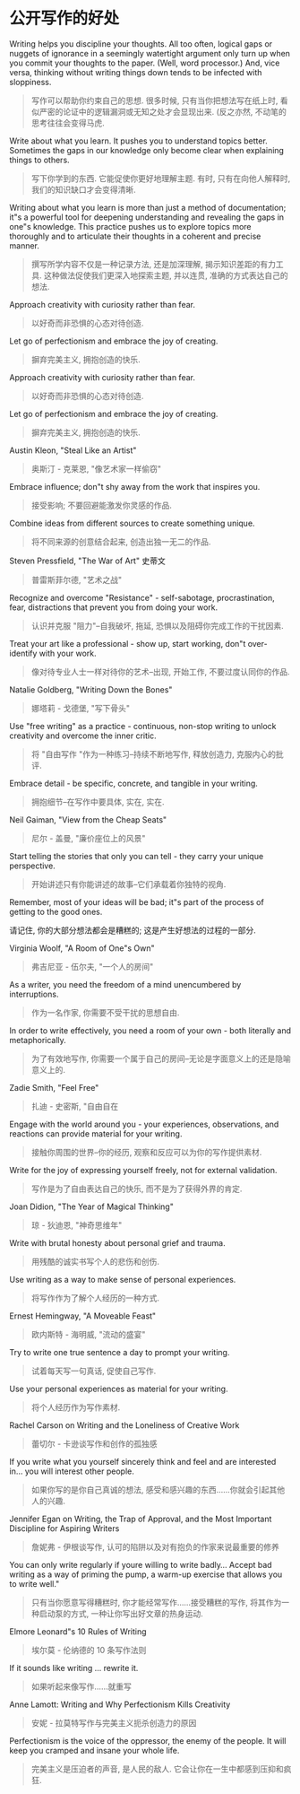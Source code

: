 # 公开写作的好处

Writing helps you discipline your thoughts. All too often, logical gaps or nuggets of ignorance in a seemingly watertight argument only turn up when you commit your thoughts to the paper. (Well, word processor.) And, vice versa, thinking without writing things down tends to be infected with sloppiness.

> 写作可以帮助你约束自己的思想. 很多时候, 只有当你把想法写在纸上时, 看似严密的论证中的逻辑漏洞或无知之处才会显现出来. (反之亦然, 不动笔的思考往往会变得马虎.

Write about what you learn. It pushes you to understand topics better. Sometimes the gaps in our knowledge only become clear when explaining things to others.

> 写下你学到的东西. 它能促使你更好地理解主题. 有时, 只有在向他人解释时, 我们的知识缺口才会变得清晰.

Writing about what you learn is more than just a method of documentation; it"s a powerful tool for deepening understanding and revealing the gaps in one"s knowledge. This practice pushes us to explore topics more thoroughly and to articulate their thoughts in a coherent and precise manner.

> 撰写所学内容不仅是一种记录方法, 还是加深理解, 揭示知识差距的有力工具. 这种做法促使我们更深入地探索主题, 并以连贯, 准确的方式表达自己的想法.

Approach creativity with curiosity rather than fear.

> 以好奇而非恐惧的心态对待创造.

Let go of perfectionism and embrace the joy of creating.

> 摒弃完美主义, 拥抱创造的快乐.

Approach creativity with curiosity rather than fear.

> 以好奇而非恐惧的心态对待创造.

Let go of perfectionism and embrace the joy of creating.

> 摒弃完美主义, 拥抱创造的快乐.

Austin Kleon, "Steal Like an Artist"

> 奥斯汀 - 克莱恩, "像艺术家一样偷窃"

Embrace influence; don"t shy away from the work that inspires you.

> 接受影响; 不要回避能激发你灵感的作品.

Combine ideas from different sources to create something unique.

> 将不同来源的创意结合起来, 创造出独一无二的作品.

Steven Pressfield, "The War of Art" 史蒂文

> 普雷斯菲尔德, "艺术之战"

Recognize and overcome "Resistance" - self-sabotage, procrastination, fear, distractions that prevent you from doing your work.

> 认识并克服 "阻力"–自我破坏, 拖延, 恐惧以及阻碍你完成工作的干扰因素.

Treat your art like a professional - show up, start working, don"t over-identify with your work.

> 像对待专业人士一样对待你的艺术–出现, 开始工作, 不要过度认同你的作品.

Natalie Goldberg, "Writing Down the Bones"

> 娜塔莉 - 戈德堡, "写下骨头"

Use "free writing" as a practice - continuous, non-stop writing to unlock creativity and overcome the inner critic.

> 将 "自由写作 "作为一种练习–持续不断地写作, 释放创造力, 克服内心的批评.

Embrace detail - be specific, concrete, and tangible in your writing.

> 拥抱细节–在写作中要具体, 实在, 实在.

Neil Gaiman, "View from the Cheap Seats"

> 尼尔 - 盖曼, "廉价座位上的风景"

Start telling the stories that only you can tell - they carry your unique perspective.

> 开始讲述只有你能讲述的故事–它们承载着你独特的视角.

Remember, most of your ideas will be bad; it"s part of the process of getting to the good ones.

请记住, 你的大部分想法都会是糟糕的; 这是产生好想法的过程的一部分.

Virginia Woolf, "A Room of One"s Own"

> 弗吉尼亚 - 伍尔夫, "一个人的房间"

As a writer, you need the freedom of a mind unencumbered by interruptions.

> 作为一名作家, 你需要不受干扰的思想自由.

In order to write effectively, you need a room of your own - both literally and metaphorically.

> 为了有效地写作, 你需要一个属于自己的房间–无论是字面意义上的还是隐喻意义上的.

Zadie Smith, "Feel Free"

> 扎迪 - 史密斯, "自由自在

Engage with the world around you - your experiences, observations, and reactions can provide material for your writing.

> 接触你周围的世界–你的经历, 观察和反应可以为你的写作提供素材.

Write for the joy of expressing yourself freely, not for external validation.

> 写作是为了自由表达自己的快乐, 而不是为了获得外界的肯定.

Joan Didion, "The Year of Magical Thinking"

> 琼 - 狄迪恩, "神奇思维年"

Write with brutal honesty about personal grief and trauma.

> 用残酷的诚实书写个人的悲伤和创伤.

Use writing as a way to make sense of personal experiences.

> 将写作作为了解个人经历的一种方式.

Ernest Hemingway, "A Moveable Feast"

> 欧内斯特 - 海明威, "流动的盛宴"

Try to write one true sentence a day to prompt your writing.

> 试着每天写一句真话, 促使自己写作.

Use your personal experiences as material for your writing.

> 将个人经历作为写作素材.

Rachel Carson on Writing and the Loneliness of Creative Work

> 蕾切尔 - 卡逊谈写作和创作的孤独感

If you write what you yourself sincerely think and feel and are interested in… you will interest other people.

> 如果你写的是你自己真诚的想法, 感受和感兴趣的东西……你就会引起其他人的兴趣.

Jennifer Egan on Writing, the Trap of Approval, and the Most Important Discipline for Aspiring Writers

> 詹妮弗 - 伊根谈写作, 认可的陷阱以及对有抱负的作家来说最重要的修养

You can only write regularly if youre willing to write badly… Accept bad writing as a way of priming the pump, a warm-up exercise that allows you to write well."

> 只有当你愿意写得糟糕时, 你才能经常写作……接受糟糕的写作, 将其作为一种启动泵的方式, 一种让你写出好文章的热身运动.

Elmore Leonard"s 10 Rules of Writing

> 埃尔莫 - 伦纳德的 10 条写作法则

If it sounds like writing … rewrite it.

> 如果听起来像写作……就重写

Anne Lamott: Writing and Why Perfectionism Kills Creativity

> 安妮 - 拉莫特写作与完美主义扼杀创造力的原因

Perfectionism is the voice of the oppressor, the enemy of the people. It will keep you cramped and insane your whole life.

> 完美主义是压迫者的声音, 是人民的敌人. 它会让你在一生中都感到压抑和疯狂.
